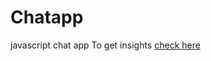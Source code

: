 # Chatapp
javascript chat app
To get insights [check here](https://crmk-webtech.github.io/Chatapp/index.html)

